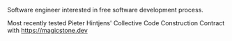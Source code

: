 Software engineer interested in free software development process.

Most recently tested Pieter Hintjens' Collective Code Construction Contract with https://magicstone.dev
